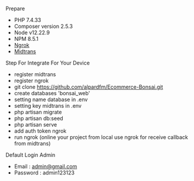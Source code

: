Prepare
- PHP 7.4.33
- Composer version 2.5.3
- Node v12.22.9
- NPM 8.5.1
- [Ngrok](https://ngrok.com/)
- [Midtrans](https://midtrans.com/)

Step For Integrate For Your Device
- register midtrans
- register ngrok
- git clone https://github.com/alpardfm/Ecommerce-Bonsai.git
- create databases 'bonsai_web'
- setting name database in .env
- setting key midtrans in .env
- php artisan migrate
- php artisan db:seed
- php artisan serve
- add auth token ngrok
- run ngrok (online your project from local use ngrok for receive callback from midtrans)

Default Login Admin
- Email : admin@gmail.com
- Password : admin123123

